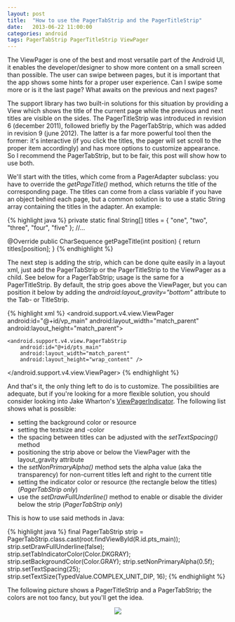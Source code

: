 ```yaml
---
layout: post
title:  "How to use the PagerTabStrip and the PagerTitleStrip"
date:   2013-06-22 11:00:00
categories: android
tags: PagerTabStrip PagerTitleStrip ViewPager 
---
```

The ViewPager is one of the best and most versatile part of the Android UI, it enables the developer/designer to show more content on a small screen than possible. The user can swipe between pages, but it is important that the app shows some hints for a proper user experience. Can I swipe some more or is it the last page? What awaits on the previous and next pages?
<!-- more -->

The support library has two built-in solutions for this situation by providing a View which shows the title of the current page while the previous and next titles are visible on the sides. The PagerTitleStrip was introduced in revision 6 (december 2011), followed briefly by the PagerTabStrip, which was added in revision 9 (june 2012). The latter is a far more powerful tool then the former: it's interactive (if you click the titles, the pager will set scroll to the proper item accordingly) and has more options to customize appearance. So I recommend the PagerTabStrip, but to be fair, this post will show how to use both.

We'll start with the titles, which come from a PagerAdapter subclass: you have to override the _getPageTitle()_ method, which returns the title of the corresponding page. The titles can come from a class variable if you have an object behind each page, but a common solution is to use a static String array containing the titles in the adapter. An example:

{% highlight java %}
private static final String[] titles = { "one", "two", "three", "four", "five" };
//...

@Override
public CharSequence getPageTitle(int position) {
    return titles[position];
}
{% endhighlight %}

The next step is adding the strip, which can be done quite easily in a layout xml, just add the PagerTabStrip or the PagerTitleStrip to the ViewPager as a child. See below for a PagerTabStrip; usage is the same for a PagerTitleStrip. By default, the strip goes above the ViewPager, but you can position it below by adding the _android:layout_gravity="bottom"_ attribute to the Tab- or TitleStrip.

{% highlight xml %}
<android.support.v4.view.ViewPager
    android:id="@+id/vp_main"
    android:layout_width="match_parent"
    android:layout_height="match_parent">

    <android.support.v4.view.PagerTabStrip
        android:id="@+id/pts_main"
        android:layout_width="match_parent"
        android:layout_height="wrap_content" />
</android.support.v4.view.ViewPager>
{% endhighlight %}

And that's it, the only thing left to do is to customize. The possibilities are adequate, but if you're looking for a more flexible solution, you should consider looking into Jake Wharton's [ViewPagerIndicator](https://github.com/JakeWharton/Android-ViewPagerIndicator). The following list shows what is possible:

*   setting the background color or resource
*   setting the textsize and -color
*   the spacing between titles can be adjusted with the _setTextSpacing()_ method
*   positioning the strip above or below the ViewPager with the layout_gravity attribute
*   the _setNonPrimaryAlpha()_ method sets the alpha value (aka the transparency) for non-current titles left and right to the current title
*   setting the indicator color or resource (the rectangle below the titles) (_PagerTabStrip only_)
*   use the _setDrawFullUnderline()_ method to enable or disable the divider below the strip (_PagerTabStrip only_)

This is how to use said methods in Java:

{% highlight java %}
final PagerTabStrip strip = PagerTabStrip.class.cast(root.findViewById(R.id.pts_main));
strip.setDrawFullUnderline(false);
strip.setTabIndicatorColor(Color.DKGRAY);
strip.setBackgroundColor(Color.GRAY);
strip.setNonPrimaryAlpha(0.5f);
strip.setTextSpacing(25);
strip.setTextSize(TypedValue.COMPLEX_UNIT_DIP, 16);
{% endhighlight %}

The following picture shows a PagerTitleStrip and a PagerTabStrip; the colors are not too fancy, but you'll get the idea.

<p  align="center">
<img src="http://localhost:4000/img/post/pagertitlestrip_pagertabstrip.jpg"/>
</p>